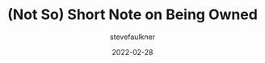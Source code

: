 ---
author: stevefaulkner
date: 2022-02-28
permalink: false
tags:
  - html
  - aria
  - accessibility
target_url: https://html5accessibility.com/stuff/2022/02/28/not-so-short-note-on-being-owned/
title: (Not So) Short Note on Being Owned
---